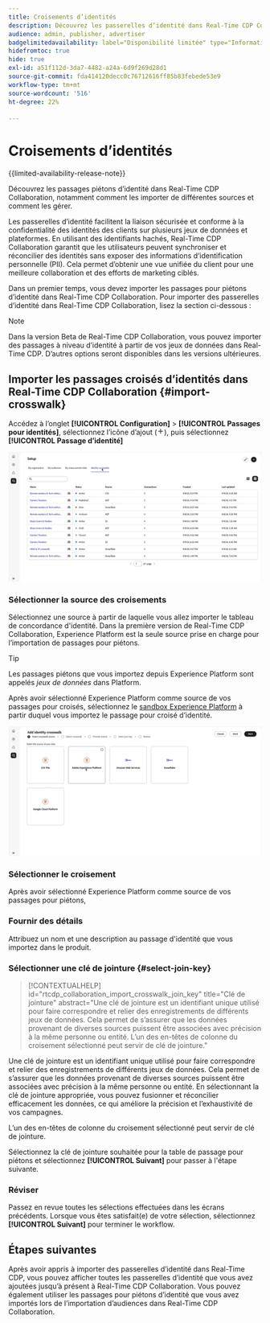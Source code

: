 ```yaml
---
title: Croisements d’identités
description: Découvrez les passerelles d’identité dans Real-Time CDP Collaboration, notamment comment les importer de différentes sources et comment les gérer.
audience: admin, publisher, advertiser
badgelimitedavailability: label="Disponibilité limitée" type="Informative" url="https://helpx.adobe.com/legal/product-descriptions/real-time-customer-data-platform-collaboration.html newtab=true"
hidefromtoc: true
hide: true
exl-id: a51f112d-3da7-4482-a24a-6d9f269d28d1
source-git-commit: fda414120decc0c76712616ff85b83febede53e9
workflow-type: tm+mt
source-wordcount: '516'
ht-degree: 22%

---
```


# Croisements d’identités

{{limited-availability-release-note}}

Découvrez les passages piétons d’identité dans Real-Time CDP Collaboration, notamment comment les importer de différentes sources et comment les gérer.

Les passerelles d’identité facilitent la liaison sécurisée et conforme à la confidentialité des identités des clients sur plusieurs jeux de données et plateformes. En utilisant des identifiants hachés, Real-Time CDP Collaboration garantit que les utilisateurs peuvent synchroniser et réconcilier des identités sans exposer des informations d’identification personnelle (PII). Cela permet d’obtenir une vue unifiée du client pour une meilleure collaboration et des efforts de marketing ciblés.

<!--
In Real-Time CDP Collaboration, use identity crosswalks alongside your audiences by [TODO] insert material here. 
-->


Dans un premier temps, vous devez importer les passages pour piétons d’identité dans Real-Time CDP Collaboration. Pour importer des passerelles d’identité dans Real-Time CDP Collaboration, lisez la section ci-dessous :

>[!NOTE]
>
>Dans la version Beta de Real-Time CDP Collaboration, vous pouvez importer des passages à niveau d’identité à partir de vos jeux de données dans Real-Time CDP. D’autres options seront disponibles dans les versions ultérieures.

## Importer les passages croisés d’identités dans Real-Time CDP Collaboration {#import-crosswalk}

Accédez à l’onglet **[!UICONTROL Configuration]** > **[!UICONTROL Passages pour identités]**, sélectionnez l’icône d’ajout (![icône d’ajout).](/help/assets/icons/plus.png)), puis sélectionnez **[!UICONTROL Passage d’identité]**

![Enregistrement de la manière d’accéder à l’écran pour ajouter des passerelles d’identité](/help/assets/setup/identity-crosswalks/import-identity-crosswalk.gif)

### Sélectionner la source des croisements

Sélectionnez une source à partir de laquelle vous allez importer le tableau de concordance d&#39;identité. Dans la première version de Real-Time CDP Collaboration, Experience Platform est la seule source prise en charge pour l’importation de passages pour piétons.

>[!TIP]
>
>Les passages piétons que vous importez depuis Experience Platform sont appelés *jeux de données* dans Platform.

Après avoir sélectionné Experience Platform comme source de vos passages pour croisés, sélectionnez le [sandbox Experience Platform](https://experienceleague.adobe.com/en/docs/experience-platform/sandbox/home) à partir duquel vous importez le passage pour croisé d’identité.

![Enregistrement de la façon de sélectionner une source de passage piétons](/help/assets/setup/identity-crosswalks/select-crosswalk-source.gif)

### Sélectionner le croisement

Après avoir sélectionné Experience Platform comme source de vos passages pour piétons,

### Fournir des détails

Attribuez un nom et une description au passage d&#39;identité que vous importez dans le produit.

### Sélectionner une clé de jointure {#select-join-key}

>[!CONTEXTUALHELP]
>id="rtcdp_collaboration_import_crosswalk_join_key"
>title="Clé de jointure"
>abstract="Une clé de jointure est un identifiant unique utilisé pour faire correspondre et relier des enregistrements de différents jeux de données. Cela permet de s’assurer que les données provenant de diverses sources puissent être associées avec précision à la même personne ou entité. L’un des en-têtes de colonne du croisement sélectionné peut servir de clé de jointure."

Une clé de jointure est un identifiant unique utilisé pour faire correspondre et relier des enregistrements de différents jeux de données. Cela permet de s’assurer que les données provenant de diverses sources puissent être associées avec précision à la même personne ou entité. En sélectionnant la clé de jointure appropriée, vous pouvez fusionner et réconcilier efficacement les données, ce qui améliore la précision et l’exhaustivité de vos campagnes.

L’un des en-têtes de colonne du croisement sélectionné peut servir de clé de jointure.

Sélectionnez la clé de jointure souhaitée pour la table de passage pour piétons et sélectionnez **[!UICONTROL Suivant]** pour passer à l&#39;étape suivante.

### Réviser

Passez en revue toutes les sélections effectuées dans les écrans précédents. Lorsque vous êtes satisfait(e) de votre sélection, sélectionnez **[!UICONTROL Suivant]** pour terminer le workflow.

## Étapes suivantes

Après avoir appris à importer des passerelles d’identité dans Real-Time CDP, vous pouvez afficher toutes les passerelles d’identité que vous avez ajoutées jusqu’à présent à Real-Time CDP Collaboration. Vous pouvez également utiliser les passages pour piétons d’identité que vous avez importés lors de l’importation d’audiences dans Real-Time CDP Collaboration.

